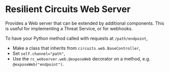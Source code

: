 # Resilient Circuits Web Server

Provides a Web server that can be extended by additional components.
This is useful for implementing a Threat Service, or for webhooks.

To have your Python method called with requests at `/path/endpoint`, 
* Make a class that inherits from `circuits.web.BaseController`,
* Set `self.channel="path"`,
* Use the `rc_webserver.web.@exposeWeb` decorator on a method, e.g. `@exposeWeb("endpoint")`.



